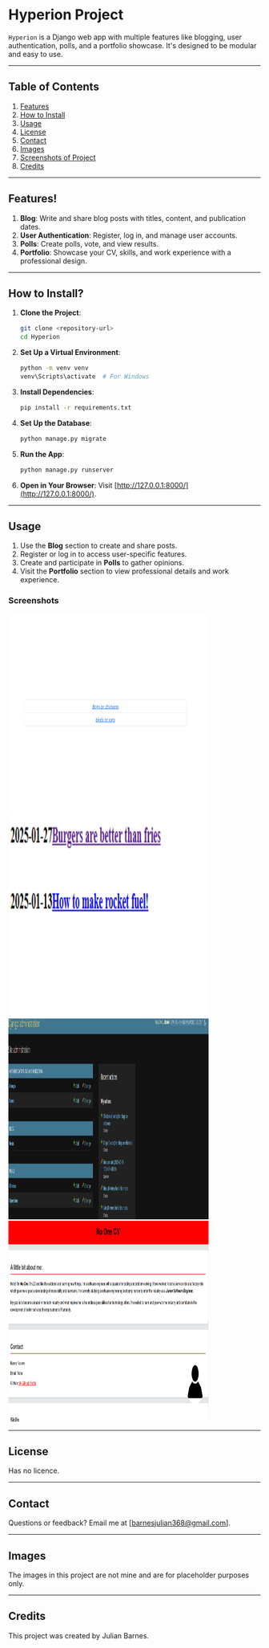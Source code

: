 # Hyperion Project

`Hyperion` is a Django web app with multiple features like blogging, user authentication, polls, and a portfolio showcase. It's designed to be modular and easy to use.

---

## Table of Contents

1. [Features](#features)
2. [How to Install](#how-to-install)
3. [Usage](#usage)
4. [License](#license)
5. [Contact](#contact)
6. [Images](#images)
7. [Screenshots of Project](#screen-shots-of-project)
8. [Credits](#credits)

---

## Features!

1. **Blog**: Write and share blog posts with titles, content, and publication dates.
2. **User Authentication**: Register, log in, and manage user accounts.
3. **Polls**: Create polls, vote, and view results.
4. **Portfolio**: Showcase your CV, skills, and work experience with a professional design.

---

## How to Install?

1. **Clone the Project**:
   ```bash
   git clone <repository-url>
   cd Hyperion
   ```

2. **Set Up a Virtual Environment**:
   ```bash
   python -m venv venv
   venv\Scripts\activate  # For Windows
   ```

3. **Install Dependencies**:
   ```bash
   pip install -r requirements.txt
   ```

4. **Set Up the Database**:
   ```bash
   python manage.py migrate
   ```

5. **Run the App**:
   ```bash
   python manage.py runserver
   ```

6. **Open in Your Browser**:
   Visit [http://127.0.0.1:8000/](http://127.0.0.1:8000/).

---

## Usage

1. Use the **Blog** section to create and share posts.
2. Register or log in to access user-specific features.
3. Create and participate in **Polls** to gather opinions.
4. Visit the **Portfolio** section to view professional details and work experience.

### Screenshots

<p text-align="center">
   <img src="screenshots/Screenshot 2025-05-12 021358.png" width="400px" height="400px" alt="image of project"/>
   <img src="screenshots/Screenshot 2025-05-12 021424.png" width="400px" height="400px" alt="image of project"/>
   <img src="screenshots/Screenshot 2025-05-12 021620.png" width="400px" height="400px" alt="image of project"/>
   <img src="screenshots/Screenshot 2025-05-12 021756.png" width="400px" height="400px" alt="image of project"/>
</p>

---

## License

Has no licence.

---

## Contact

Questions or feedback? Email me at [barnesjulian368@gmail.com].

---

## Images

The images in this project are not mine and are for placeholder purposes only.

---

## Credits

This project was created by Julian Barnes.
